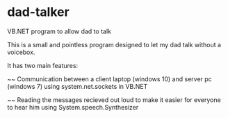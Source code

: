 # dad-talker
VB.NET program to allow dad to talk

This is a small and pointless program designed to let my dad talk without a voicebox. 

It has two main features: 

~~ Communication between a client laptop (windows 10) and server pc (windows 7) using system.net.sockets in VB.NET

~~ Reading the messages recieved out loud to make it easier for everyone to hear him using System.speech.Synthesizer
